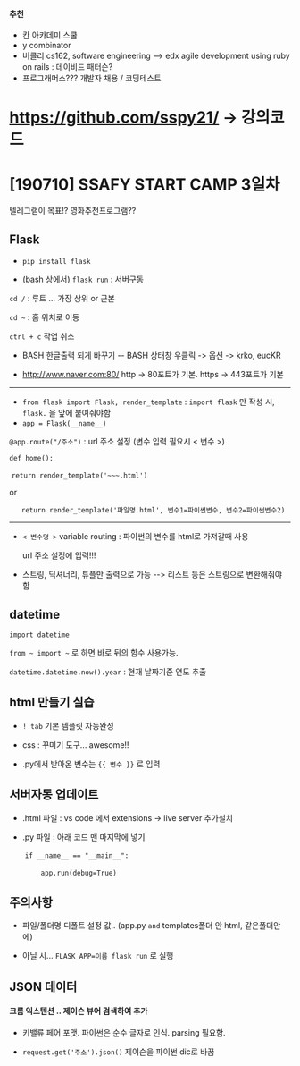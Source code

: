 #### 추천

- 칸 아카데미 스쿨
- y combinator
- 버클리 cs162, software engineering --> edx   agile development using ruby on rails  :  데이비드 패터슨?
- 프로그래머스??? 개발자 채용 / 코딩테스트



# https://github.com/sspy21/   -> 강의코드





# [190710] SSAFY START CAMP 3일차 

텔레그램이 목표!? 영화추천프로그램??



## Flask

- `pip install flask`

- (bash 상에서) `flask run` : 서버구동

`cd /` : 루트 ... 가장 상위 or 근본

`cd ~` : 홈 위치로 이동

`ctrl + c` 작업 취소

- BASH 한글출력 되게 바꾸기  -- BASH 상태창 우클릭 -> 옵션 -> krko, eucKR

- http://www.naver.com:80/  http -> 80포트가 기본.   https -> 443포트가 기본



---

- `from flask import Flask, render_template` :  `import flask` 만 작성 시, `flask.` 을 앞에 붙여줘야함
- `app = Flask(__name__)`



`@app.route("/주소")`  : url 주소 설정 (변수 입력 필요시 < 변수 >)

`def home():`

​	`return render_template('~~~.html')`

or

​	`	return render_template('파일명.html', 변수1=파이썬변수, 변수2=파이썬변수2)`

---

- `< 변수명 >` variable routing : 파이썬의 변수를 html로 가져갈때 사용

  url 주소 설정에 입력!!! 

- 스트링, 딕셔너리, 튜플만 출력으로 가능 --> 리스트 등은 스트링으로 변환해줘야 함

## datetime

`import datetime`

`from ~ import ~` 로 하면 바로 뒤의 함수 사용가능. 

`datetime.datetime.now().year` : 현재 날짜기준 연도 추출

## html 만들기 실습 

-  `! tab`  기본 템플릿 자동완성

- css : 꾸미기 도구... awesome!!
- .py에서 받아온 변수는 `{{ 변수 }}` 로 입력



## 서버자동 업데이트

- .html 파일 : vs code 에서 extensions -> live server  추가설치

- .py 파일 :  아래 코드 맨 마지막에 넣기

  ​	`if __name__ == "__main__":`

  ​	`    app.run(debug=True)`



## 주의사항

- 파일/폴더명 디폴트 설정 값..  (app.py  `and`  templates폴더 안 html, 같은폴더안에)

- 아닐 시...  `FLASK_APP=이름 flask run`  로 실행



## JSON 데이터

#### 크롬 익스텐션 .. 제이슨 뷰어 검색하여 추가

- 키밸류 페어 포맷.    파이썬은 순수 글자로 인식. parsing 필요함.

- `request.get('주소').json()`  제이슨을 파이썬 dic로 바꿈
